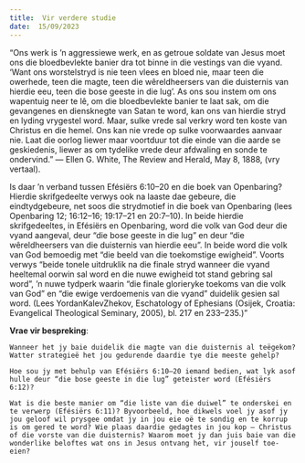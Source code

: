 ```yaml
---
title:  Vir verdere studie
date:  15/09/2023
---
```


“Ons werk is ’n aggressiewe werk, en as getroue soldate van Jesus moet ons die bloedbevlekte banier dra tot binne in die vestings van die vyand. ‘Want ons worstelstryd is nie teen vlees en bloed nie, maar teen die owerhede, teen die magte, teen die wêreldheersers van die duisternis van hierdie eeu, teen die bose geeste in die lug’. As ons sou instem om ons wapentuig neer te lê, om die bloedbevlekte banier te laat sak, om die gevangenes en diensknegte van Satan te word, kan ons van hierdie stryd en lyding vrygestel word. Maar, sulke vrede sal verkry word ten koste van Christus en die hemel. Ons kan nie vrede op sulke voorwaardes aanvaar nie.  Laat die oorlog liewer maar voortduur tot die einde van die aarde se geskiedenis, liewer as om tydelike vrede deur afdwaling en sonde te ondervind.” — Ellen G. White, The Review and Herald, May 8, 1888, (vry vertaal).

Is daar ’n verband tussen Efésiërs 6:10–20 en die boek van Openbaring?  Hierdie skrifgedeelte verwys ook na laaste dae gebeure, die eindtydgebeure, net soos die strydmotief in die boek van Openbaring (lees Openbaring 12; 16:12–16; 19:17–21 en   20:7–10). In beide hierdie skrifgedeeltes, in Efésiërs en Openbaring, word die volk van God deur die vyand aangeval, deur “die bose geeste in die lug” en deur “die wêreldheersers van die duisternis van hierdie eeu”.  In beide word die volk van God bemoedig met “die beeld van die toekomstige ewigheid”.  Voorts verwys “beide tonele uitdruklik na die finale stryd wanneer die vyand heeltemal oorwin sal word en die nuwe ewigheid tot stand gebring sal word”, ’n nuwe tydperk waarin “die finale glorieryke toekoms van die volk van God” en “die ewige verdoemenis van die vyand” duidelik gesien sal word.  (Lees  YordanKalevZhekov, Eschatology of Ephesians (Osijek, Croatia: Evangelical Theological Seminary, 2005), bl. 217 en 233–235.)”

**Vrae vir bespreking**:

`Wanneer het jy baie duidelik die magte van die duisternis al teëgekom?  Watter strategieë het jou gedurende daardie tye die meeste gehelp?`

`Hoe sou jy met behulp van Efésiërs 6:10–20 iemand bedien, wat lyk asof hulle deur “die bose geeste in die lug” geteister word (Efésiërs 6:12)?`

`Wat is die beste manier om “die liste van die duiwel” te onderskei en te verwerp (Efésiërs 6:11)? Byvoorbeeld, hoe dikwels voel jy asof jy jou geloof wil prysgee omdat jy in jou eie oë te sondig en te korrup is om gered te word? Wie plaas daardie gedagtes in jou kop — Christus of die vorste van die duisternis? Waarom moet jy dan juis baie van die wonderlike beloftes wat ons in Jesus ontvang het, vir jouself toe-eien?`